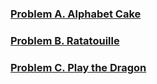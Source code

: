 
### [Problem A. Alphabet Cake](https://code.google.com/codejam/contest/5304486/dashboard)
### [Problem B. Ratatouille](https://code.google.com/codejam/contest/5304486/dashboard#s=p1)
### [Problem C. Play the Dragon](https://code.google.com/codejam/contest/5304486/dashboard#s=p2)
